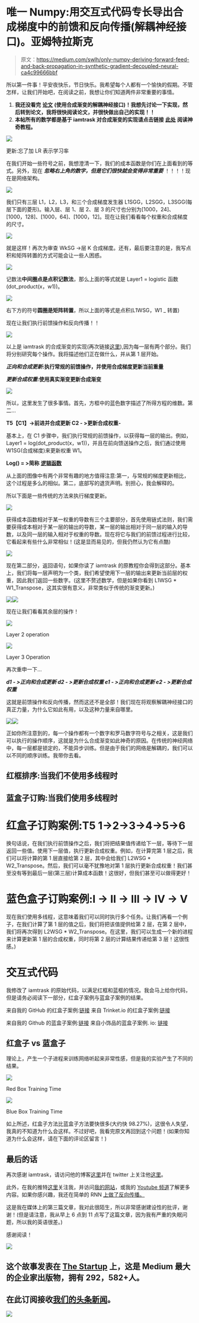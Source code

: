 # 唯一 Numpy:用交互式代码专长导出合成梯度中的前馈和反向传播(解耦神经接口)。亚姆特拉斯克

> 原文：<https://medium.com/swlh/only-numpy-deriving-forward-feed-and-back-propagation-in-synthetic-gradient-decoupled-neural-ca4c99666bbf>

所以第一件事！平安夜快乐，节日快乐。我希望每个人都有一个愉快的假期。不管怎样，让我们开始吧，在阅读之前，我想让你们知道两件非常重要的事情。

1.  **我还没看完** [**论文**](https://arxiv.org/abs/1608.05343) **(使用合成渐变的解耦神经接口)！我想先讨论一下实现，然后转到论文，我将很快阅读论文，并很快做出自己的实现！！**
2.  **本帖所有的数学都是基于 iamtrask 对合成渐变的实现请点击链接** [**此处**](https://iamtrask.github.io/2017/03/21/synthetic-gradients/) **阅读神奇教程。**

![](img/520ea0e3f0e2b07de6c0de0f8ce2c907.png)

更新:忘了加 LR 表示学习率

在我们开始一些符号之前，我想澄清一下，我们的成本函数是你们在上面看到的等式。另外，现在 ***忽略右上角的数字，但是它们很快就会变得非常重要*** ！！！！现在是网络架构。

![](img/f424a4ba03b441a5491142f6013ed5e3.png)

我们只有三层 L1，L2，L3，和三个合成梯度发生器 L1SGG，L2SGG，L3SGG(每层下面的菱形)。输入层、层 1、层 2、层 3 的尺寸也分别为[1000，24]、[1000，128]、[1000，64]、[1000，12]。现在让我们看看每个权重和合成梯度的尺寸。

![](img/f7ba7837ec2d47345a45312c07f9293f.png)

就是这样！再次为审查 WkSG ->层 K 合成梯度。还有，最后要注意的是，我写点积和矩阵转置的方式可能会让一些人困惑。

![](img/818637b85323ad94cdf49a508dd5aa3c.png)

记数法**中间圈点是点积记数法**，那么上面的等式就是 Layer1 = logistic 函数(dot_product(x，w1))。

![](img/fe266958d72a4daf617396082fec46f4.png)

右下方的符号**圆圈是矩阵转置**，所以上面的等式是点积(L1WSG，W1 _ 转置)

现在让我们执行前馈操作和反向传播！！

![](img/ce28b4ea29bb7abcf772d28ce038cb54.png)

以上是 iamtrask 的合成渐变的实现(再次链接[这里](https://iamtrask.github.io/2017/03/21/synthetic-gradients/)),因为每一层有两个部分。我们将分别研究每个操作。我将描述他们正在做什么，并从第 1 层开始。

***正向和合成更新*:执行常规的前馈操作，并使用合成梯度更新当前重量**

***更新合成权重*:使用真实渐变更新合成渐变**

![](img/d7d78c324d0155027e515398a2218b57.png)

所以，这里发生了很多事情。首先，方框中的蓝色数字描述了所得方程的维数。第二…

**T5【C1】->前进并合成更新
C2 - >更新合成权重-**

基本上，在 C1 步骤中，我们执行常规的前馈操作，以获得每一层的输出。例如，Layer1 = log(dot_product(x，w1))，并且在前向馈送操作之后，我们通过使用 W1SG(合成梯度)来更新权重 W1。

**Log() = >简称** [**逻辑函数**](https://en.wikipedia.org/wiki/Logistic_function)

从上面的图像中有两个非常有趣的地方值得注意:第一，与常规的梯度更新相比，这个过程是多么的相似。第二，底部写的退货声明。别担心，我会解释的。

所以下面是一些传统的方法来执行梯度更新。

![](img/dcb39732424af7b29eadb68fe4e2e714.png)

获得成本函数相对于某一权重的导数有三个主要部分，首先使用链式法则，我们需要获得成本相对于某一层的输出的导数，某一层的输出相对于同一层的输入的导数，以及同一层的输入相对于权重的导数。现在将它与我们的前馈过程进行比较，它看起来有些什么非常相似！(这是显而易见的，但我仍然认为它有点酷)

![](img/680f17696d9868499295a18d42943d91.png)

现在第二部分，返回语句，如果你读了 iamtrask 的原教程你会得到这部分。基本上，我们将每一层声明为一个类，我们希望使用下一层的输出来更新当前层的权重，因此我们返回一些数字。(这里不赘述数学，但是如果你看到 L1WSG * W1_Transpose，这其实很有意义，非常类似于传统的渐变更新。)

![](img/3e0a5b7451ab7648522c8e32b4031802.png)![](img/51e903ed5687bce063e063343f5d29f7.png)

现在让我们看看其余层的操作！

![](img/daf2f8808faa1a2586ecab78f57d01ab.png)

Layer 2 operation

![](img/ed937429aad55b933f875d475e950a75.png)

Layer 3 Operation

再次重申一下…

***d1 - >正向和合成更新
d2 - >更新合成权重
e1 - >正向和合成更新
e2 - >更新合成权重***

这就是前馈操作和反向传播，然而这还不是全部！我们现在将观察解耦神经接口的真正力量，为什么它如此有用，以及这种力量来自哪里。

![](img/45b1eb94aa04aee106950567bc2b9a67.png)![](img/1a16872c2708d3810ee34c4953b9085d.png)

正如你所注意到的，每一个操作都有一个数字和罗马数字符号与之相关，这是我们可以执行的操作顺序，这就是为什么合成渐变如此神奇的原因。在传统的神经网络中，每一层都是锁定的，不能异步训练。但是由于我们的网络是解耦的，我们可以以不同的顺序训练。我带你去看。

## 红框排序:当我们**不使用多线程**时

## **蓝盒子订购:当我们使用多线程时**

# 红盒子订购案例:**T5 1->2->3->4->5->6**

换句话说，在我们执行前馈操作之后，我们将把结果值传递给下一层，等待下一层返回一些值。使用下一层值，执行更新合成权重。例如，在计算完第 1 层之后，我们可以将计算的第 1 层直接给第 2 层，其中会给我们 L2WSG * W2_Transpose。然后，我们可以毫不犹豫地对第 1 层执行更新合成权重！我们甚至没有等到最后一层(第三层)计算成本函数！这很好，但我们甚至可以做得更好！

# 蓝色盒子订购案例:I -> II -> III -> IV -> V

现在我们使用多线程，这意味着我们可以同时执行多个任务。让我们再看一个例子，在我们计算了第 1 层的值之后，我们将把该值提供给第 2 层，在第 2 层中，我们将再次得到 L2WSG * W2_Transpose。在这里，我们可以生成一个新的进程来计算更新第 1 层的合成权重，同时将第 2 层的计算结果传递给第 3 层！这很性感。)

# 交互式代码

我修改了 iamtrask 的原始代码，以满足红框和蓝框的情况。我会马上给你代码，但是请务必阅读下一部分，红盒子案例与蓝盒子案例的结果。

来自我的 GitHub 的红盒子案例:[链接](https://github.com/JaeDukSeo/Only_Numpy_Basic/blob/master/Decoupled_Neural_Network/1_Red_Box_Case.py)
来自 Trinket.io 的红盒子案例:[链接](https://trinket.io/python3/4d02398c48)

来自我的 Github 的蓝盒子案例:[链接](https://github.com/JaeDukSeo/Only_Numpy_Basic/blob/master/Decoupled_Neural_Network/2_Blue_Box_Case.py)
来自小饰品的蓝盒子案例. io: [链接](https://trinket.io/python3/8ffd5cc56c)

## 红盒子 vs 蓝盒子

理论上，产生一个子进程来训练网络听起来非常性感，但是我的实验产生了不同的结果。

![](img/cd3ed2f5048ce0d5d72a162f539d119c.png)

Red Box Training Time

![](img/7d70388fc661b7a890440e82c34cc936.png)

Blue Box Training Time

如上所述，红盒子方法比蓝盒子方法要快很多(大约快 98.27%)，这很令人失望，我真的不知道为什么会这样。不过好吧，我看完原文再回到这个问题！(如果你知道为什么会这样，请在下面的评论区留言！)

## 最后的话

再次感谢 iamtrask，请访问他的博客[这里](https://iamtrask.github.io)并在 twitter 上关注他[这里](https://twitter.com/iamtrask)。

此外，在我的推特[这里](https://twitter.com/JaeDukSeo)关注我，并访问[我的网站](https://jaedukseo.me/)，或我的 [Youtube 频道](https://www.youtube.com/c/JaeDukSeo)了解更多内容。如果你感兴趣，我还在简单的 RNN [上做了反向传播。](/@SeoJaeDuk/only-numpy-vanilla-recurrent-neural-network-with-activation-deriving-back-propagation-through-time-4110964a9316)

这是我在媒体上的第三篇文章，我对此很陌生，所以非常感谢建设性的批评，谢谢！(但是请注意，我从早上 6 点到 11 点写了这篇文章，因为我有严重的失眠问题，所以我的英语很差。)

感谢阅读！

![](img/731acf26f5d44fdc58d99a6388fe935d.png)

## 这个故事发表在 [The Startup](https://medium.com/swlh) 上，这是 Medium 最大的企业家出版物，拥有 292，582+人。

## 在此订阅接收[我们的头条新闻](http://growthsupply.com/the-startup-newsletter/)。

![](img/731acf26f5d44fdc58d99a6388fe935d.png)